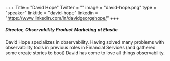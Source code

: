 +++
Title = "David Hope"
Twitter = ""
image = "david-hope.png"
type = "speaker"
linktitle = "david-hope"
linkedin = "https://www.linkedin.com/in/davidgeorgehope/"
+++

##### Director, Observability Product Marketing at Elastic

David Hope specializes in observability. Having solved many problems with observability tools in previous roles in Financial Services (and gathered some create stories to boot) David has come to love all things observability.